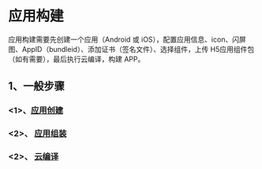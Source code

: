 
# 应用构建

应用构建需要先创建一个应用（Android 或 iOS），配置应用信息、icon、闪屏图、AppID（bundleid）、添加证书（签名文件）、选择组件，上传 H5应用组件包（如有需要），最后执行云编译，构建 APP。

## 1、一般步骤

### 	<1>、[应用创建](./application-create)

### 	<2>、 [应用组装](./application-config)

### 	<2>、 [云编译](./cloud-compile)

